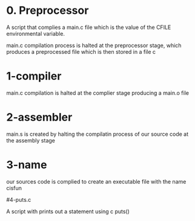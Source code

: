 # 0. Preprocessor

A script that complies a main.c file which is the value of the CFILE environmental variable.

main.c compilation process is halted at the preprocessor stage, which produces a preprocessed file which is then stored in a file c

# 1-compiler

main.c compilation is halted at the complier stage producing a main.o file

# 2-assembler

main.s is created by halting the compilatin process of our source code at the assembly stage

# 3-name

our sources code is complied to create an executable file with the name cisfun

#4-puts.c

A script with prints out a statement using c puts() 